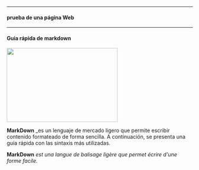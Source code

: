 ----------------------------
#### prueba de una página Web 
----------------------------
#### Guia rápida de markdown

<img src ="https://is1-ssl.mzstatic.com/image/thumb/Purple221/v4/57/ba/d5/57bad52d-bbdf-0306-d895-7611f215d448/AppIcon-1x_U007emarketing-0-7-0-85-220-0.png/512x512bb.jpg" alto = "developper" width ="300" height ="200">

**MarkDown** _es un lenguaje de mercado ligero que permite escribir contenido formateado de forma sencilla. A continuación, se presenta una guía rápida con las sintaxis más utilizadas. 

**MarkDown** _est una langue de balisage ligère que permet écrire d'une forme facile._


